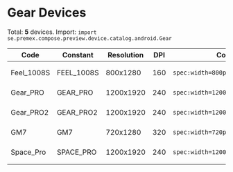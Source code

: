 # Gear Devices

Total: **5** devices. Import: `import se.premex.compose.preview.device.catalog.android.Gear`

| Code | Constant | Resolution | DPI | Compose Spec | Preview Usage |
|------|----------|------------|-----|-------------|---------------|
| Feel_1008S | FEEL_1008S | 800x1280 | 160 | `spec:width=800px,height=1280px,dpi=160` | `@Preview(device = Gear.FEEL_1008S)` |
| Gear_PRO | GEAR_PRO | 1200x1920 | 240 | `spec:width=1200px,height=1920px,dpi=240` | `@Preview(device = Gear.GEAR_PRO)` |
| Gear_PRO2 | GEAR_PRO2 | 1200x1920 | 240 | `spec:width=1200px,height=1920px,dpi=240` | `@Preview(device = Gear.GEAR_PRO2)` |
| GM7 | GM7 | 720x1280 | 320 | `spec:width=720px,height=1280px,dpi=320` | `@Preview(device = Gear.GM7)` |
| Space_Pro | SPACE_PRO | 1200x1920 | 240 | `spec:width=1200px,height=1920px,dpi=240` | `@Preview(device = Gear.SPACE_PRO)` |

<!-- Generated automatically. Do not edit manually. -->
